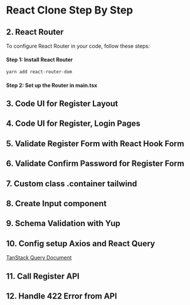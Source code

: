 # React Clone Step By Step

## 2. React Router

To configure React Router in your code, follow these steps:

#### Step 1: Install React Router

```bash
yarn add react-router-dom
```

#### Step 2: Set up the Router in main.tsx

## 3. Code UI for Register Layout

## 4. Code UI for Register, Login Pages

## 5. Validate Register Form with React Hook Form

## 6. Validate Confirm Password for Register Form

## 7. Custom class .container tailwind

## 8. Create Input component

## 9. Schema Validation with Yup

## 10. Config setup Axios and React Query

[TanStack Query Document](https://tanstack.com/query/latest/docs/framework/react/installation)

## 11. Call Register API

## 12. Handle 422 Error from API

